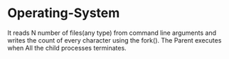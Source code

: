 # Operating-System
It reads N number of files(any type) from command line arguments and writes the count of every character using the fork(). The Parent executes when All the child processes terminates.
